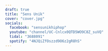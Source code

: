 ```yaml
---
draft: true
title: "Sens Unik"
cover: "cover.jpg"
socials:
  facebook: "sensunikhiphop"
  youtube: "channel/UC-Cnlcx0QTD5WO9C8Z_suVQ"
  tidal: "3688091"
  spotify: "4NJQiZfOszzd9O6z2gR8hS"
---
```

